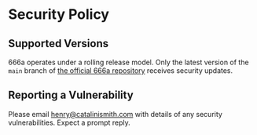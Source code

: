 # Security Policy

## Supported Versions

666a operates under a rolling release model. Only the latest version of the `main` branch of [the official 666a repository](https://github.com/henrycatalinismith/666a.se) receives security updates.

## Reporting a Vulnerability

Please email henry@catalinismith.com with details of any security vulnerabilities. Expect a prompt reply. 
